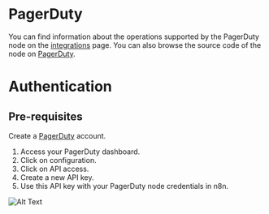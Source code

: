 # PagerDuty
You can find information about the operations supported by the PagerDuty node on the [integrations](https://n8n.io/integrations/n8n-nodes-base.pagerDuty) page. You can also browse the source code of the node on [PagerDuty](https://github.com/n8n-io/n8n/tree/master/packages/nodes-base/nodes/PagerDuty).

# Authentication

## Pre-requisites

Create a [PagerDuty](https://pagerduty.com/) account.

1. Access your PagerDuty dashboard.
2. Click on configuration.
3. Click on API access.
4. Create a new API key.
5. Use this API key with your PagerDuty node credentials in n8n.

![Alt Text](https://i.imgur.com/KFpDDFP.gif)


